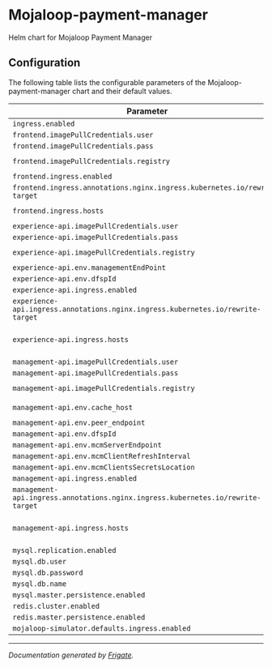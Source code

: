 
Mojaloop-payment-manager
===========

Helm chart for Mojaloop Payment Manager


## Configuration

The following table lists the configurable parameters of the Mojaloop-payment-manager chart and their default values.

| Parameter                | Description             | Default        |
| ------------------------ | ----------------------- | -------------- |
| `ingress.enabled` |  | `false` |
| `frontend.imagePullCredentials.user` |  | `"mbx-cicd-deployer"` |
| `frontend.imagePullCredentials.pass` |  | `"KWtgDzg4Z@7i/h,x8jgy"` |
| `frontend.imagePullCredentials.registry` |  | `"modusbox-mbx-docker.jfrog.io"` |
| `frontend.ingress.enabled` |  | `true` |
| `frontend.ingress.annotations.nginx.ingress.kubernetes.io/rewrite-target` |  | `"/"` |
| `frontend.ingress.hosts` |  | `[{"host": "localhost", "paths": ["/"]}]` |
| `experience-api.imagePullCredentials.user` |  | `"mbx-cicd-deployer"` |
| `experience-api.imagePullCredentials.pass` |  | `"KWtgDzg4Z@7i/h,x8jgy"` |
| `experience-api.imagePullCredentials.registry` |  | `"modusbox-mbx-docker.jfrog.io"` |
| `experience-api.env.managementEndPoint` |  | `"management-api"` |
| `experience-api.env.dfspId` |  | `"test"` |
| `experience-api.ingress.enabled` |  | `true` |
| `experience-api.ingress.annotations.nginx.ingress.kubernetes.io/rewrite-target` |  | `"/$2"` |
| `experience-api.ingress.hosts` |  | `[{"host": "localhost", "paths": ["/experience-api(/|$)(.*)"]}]` |
| `management-api.imagePullCredentials.user` |  | `"mbx-cicd-deployer"` |
| `management-api.imagePullCredentials.pass` |  | `"KWtgDzg4Z@7i/h,x8jgy"` |
| `management-api.imagePullCredentials.registry` |  | `"modusbox-mbx-docker.jfrog.io"` |
| `management-api.env.cache_host` |  | `"pm4ml-sim-easydfsp-cache"` |
| `management-api.env.peer_endpoint` |  | `"mojaloop.io"` |
| `management-api.env.dfspId` |  | `"test"` |
| `management-api.env.mcmServerEndpoint` |  | `"mcm-server"` |
| `management-api.env.mcmClientRefreshInterval` |  | `300` |
| `management-api.env.mcmClientsSecretsLocation` |  | `"/secrets"` |
| `management-api.ingress.enabled` |  | `true` |
| `management-api.ingress.annotations.nginx.ingress.kubernetes.io/rewrite-target` |  | `"/$2"` |
| `management-api.ingress.hosts` |  | `[{"host": "localhost", "paths": ["/management-api(/|$)(.*)"]}]` |
| `mysql.replication.enabled` |  | `false` |
| `mysql.db.user` |  | `"test"` |
| `mysql.db.password` |  | `"test123"` |
| `mysql.db.name` |  | `"testdb"` |
| `mysql.master.persistence.enabled` |  | `false` |
| `redis.cluster.enabled` |  | `false` |
| `redis.master.persistence.enabled` |  | `false` |
| `mojaloop-simulator.defaults.ingress.enabled` |  | `true` |



---
_Documentation generated by [Frigate](https://frigate.readthedocs.io)._

